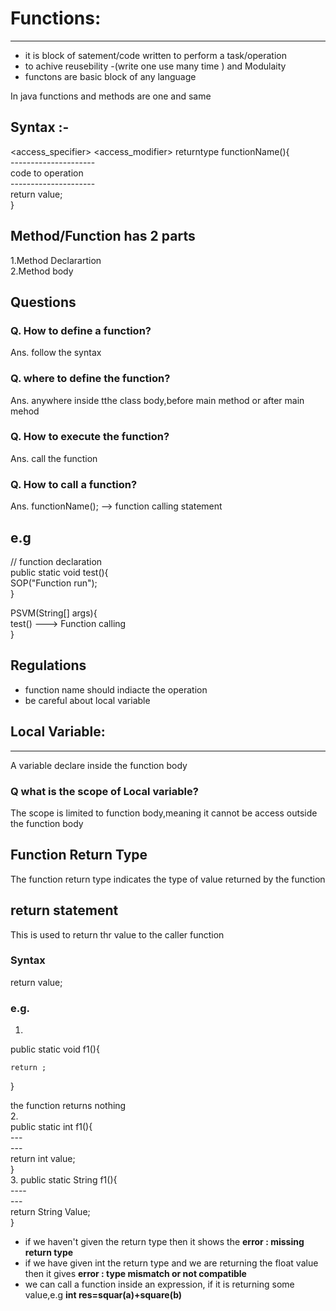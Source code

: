 # Functions:
----------
- it is block of satement/code written to perform a task/operation  
 - to achive reusebility -(write one use many time ) and Modulaity  
 - functons are basic block of any language  

 In java functions and methods are one and same   


 ## Syntax :-
 <access_specifier> <access_modifier> returntype functionName(<parameter list>){  
    ---------------------  
    code to operation  
    ---------------------  
    return value;  
 }  

## Method/Function has 2 parts
1.Method Declarartion  
2.Method body  

## Questions
 ### Q. How to define a function?  
 Ans. follow the syntax

 ### Q. where to define the function?  
Ans. anywhere inside tthe class body,before main method or after main mehod

 ### Q. How to execute the function?  
 Ans. call the function

### Q. How to call a function?  
 Ans. functionName(); --> function calling statement

## e.g
// function declaration  
public static void test(){   
    SOP("Function run");  
}  

PSVM(String[] args){  
    test() ---> Function calling  
}  

## Regulations
- function name should indiacte the operation
- be careful about local variable

## Local Variable:
------------------
A variable declare inside the function body   

### Q what is the scope of Local variable?
The scope is limited to function body,meaning it cannot be access outside the function body   


## Function Return Type
 The function return type indicates the type of value returned by the function
## return statement 
This is used to return thr value to the caller function

### Syntax
return value;

### e.g.
1. 
public static void f1(){  

    return ;  
}  

the function returns nothing  
2.  
public static int f1(){  
    ---  
    ---  
    return int value;   
}  
3. 
public static String f1(){  
    ----  
    ---  
    return String Value;  
}  

- if we haven't given the return type then it shows the <b> error : missing return type</b>
- if we have given int the return type and we are returning the float value then it gives <b>error :
 type mismatch or not compatible</b>
- we can call a function inside an expression, if it is returning some value,e.g  <b>int res=squar(a)+square(b)</b>